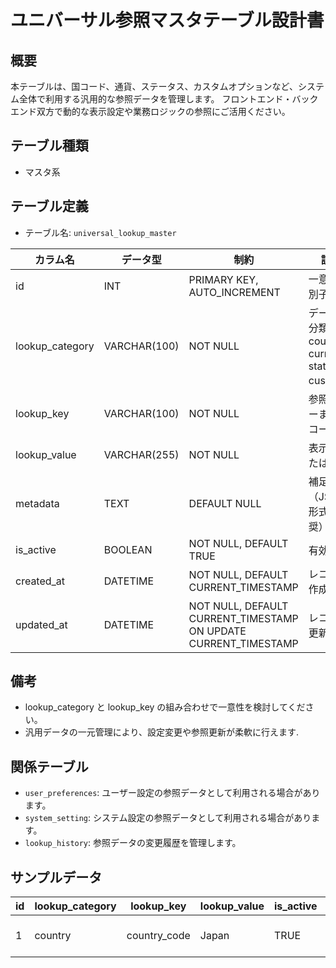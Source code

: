 # ユニバーサル参照マスタテーブル設計書

## 概要
本テーブルは、国コード、通貨、ステータス、カスタムオプションなど、システム全体で利用する汎用的な参照データを管理します。
フロントエンド・バックエンド双方で動的な表示設定や業務ロジックの参照にご活用ください。

## テーブル種類
- マスタ系

## テーブル定義
- テーブル名: `universal_lookup_master`

| カラム名         | データ型      | 制約                                    | 説明                                   |
|------------------|---------------|-----------------------------------------|----------------------------------------|
| id               | INT           | PRIMARY KEY, AUTO_INCREMENT             | 一意な識別子                           |
| lookup_category  | VARCHAR(100)  | NOT NULL                                | データの分類（例: country, currency, status, custom） |
| lookup_key       | VARCHAR(100)  | NOT NULL                                | 参照用キーまたはコード                |
| lookup_value     | VARCHAR(255)  | NOT NULL                                | 表示値または名称                        |
| metadata         | TEXT          | DEFAULT NULL                            | 補足情報（JSON形式推奨）              |
| is_active        | BOOLEAN       | NOT NULL, DEFAULT TRUE                  | 有効状態                               |
| created_at       | DATETIME      | NOT NULL, DEFAULT CURRENT_TIMESTAMP      | レコード作成日時                       |
| updated_at       | DATETIME      | NOT NULL, DEFAULT CURRENT_TIMESTAMP ON UPDATE CURRENT_TIMESTAMP | レコード更新日時 |

## 備考
- lookup_category と lookup_key の組み合わせで一意性を検討してください。
- 汎用データの一元管理により、設定変更や参照更新が柔軟に行えます.

## 関係テーブル
- `user_preferences`: ユーザー設定の参照データとして利用される場合があります。
- `system_setting`: システム設定の参照データとして利用される場合があります。
- `lookup_history`: 参照データの変更履歴を管理します。

## サンプルデータ
| id | lookup_category | lookup_key   | lookup_value | is_active | created_at           | updated_at           |
|----|-----------------|--------------|--------------|-----------|----------------------|----------------------|
| 1  | country         | country_code | Japan        | TRUE      | 2023-10-01 00:00:00  | 2023-10-01 00:00:00  |

